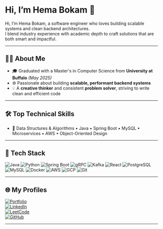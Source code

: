 # Hi, I’m Hema Bokam 👋

Hi, I’m Hema Bokam, a software engineer who loves building scalable systems and clean backend architectures.  
I blend industry experience with academic depth to craft solutions that are both smart and impactful.

---

## 👩‍💻 About Me

- 🎓 Graduated with a Master's in Computer Science from **University at Buffalo** *(May 2025)*
- ⚙️ Passionate about building **scalable, performant backend systems**
- 💡 A **creative thinker** and consistent **problem solver**, striving to write clean and efficient code

---

## 🛠️ Top Technical Skills

- 🔹 Data Structures & Algorithms • Java • Spring Boot • MySQL • Microservices • AWS  • Object-Oriented Design

---

## 🚀 Tech Stack

![Java](https://img.shields.io/badge/-Java-007396?logo=java&logoColor=white&style=for-the-badge)
![Python](https://img.shields.io/badge/-Python-3776AB?logo=python&logoColor=white&style=for-the-badge)
![Spring Boot](https://img.shields.io/badge/-Spring%20Boot-6DB33F?logo=springboot&logoColor=white&style=for-the-badge)
![gRPC](https://img.shields.io/badge/-gRPC-4285F4?logo=grpc&logoColor=white&style=for-the-badge)
![Kafka](https://img.shields.io/badge/-Kafka-231F20?logo=apachekafka&logoColor=white&style=for-the-badge)
![React](https://img.shields.io/badge/-React-61DAFB?logo=react&logoColor=black&style=for-the-badge)
![PostgreSQL](https://img.shields.io/badge/-PostgreSQL-336791?logo=postgresql&logoColor=white&style=for-the-badge)
![MySQL](https://img.shields.io/badge/-MySQL-4479A1?logo=mysql&logoColor=white&style=for-the-badge)
![Docker](https://img.shields.io/badge/-Docker-2496ED?logo=docker&logoColor=white&style=for-the-badge)
![AWS](https://img.shields.io/badge/-AWS-232F3E?logo=amazon-aws&logoColor=white&style=for-the-badge)
![GCP](https://img.shields.io/badge/-GCP-4285F4?logo=googlecloud&logoColor=white&style=for-the-badge)
![Git](https://img.shields.io/badge/-Git-F05032?logo=git&logoColor=white&style=for-the-badge)

---

## 🌐 My Profiles

[![Portfolio](https://img.shields.io/badge/-Portfolio-000?logo=vercel&logoColor=white&style=flat-square)](https://www.hemabokam.me/)  
[![LinkedIn](https://img.shields.io/badge/-LinkedIn-0A66C2?logo=linkedin&logoColor=white&style=flat-square)](https://www.linkedin.com/in/hemabokam)  
[![LeetCode](https://img.shields.io/badge/-LeetCode-FFA116?logo=leetcode&logoColor=black&style=flat-square)](https://leetcode.com/Hema_12/)  
[![GitHub](https://img.shields.io/badge/-GitHub-181717?logo=github&logoColor=white&style=flat-square)](https://github.com/hema-bokam)

---

<!--
**hema-bokam/hema-bokam** is a ✨ _special_ ✨ repository because its `README.md` (this file) appears on your GitHub profile.

Here are some ideas to get you started:

- 🔭 I’m currently working on ...
- 🌱 I’m currently learning ...
- 👯 I’m looking to collaborate on ...
- 🤔 I’m looking for help with ...
- 💬 Ask me about ...
- 📫 How to reach me: ...
- 😄 Pronouns: ...
- ⚡ Fun fact: ...
-->
